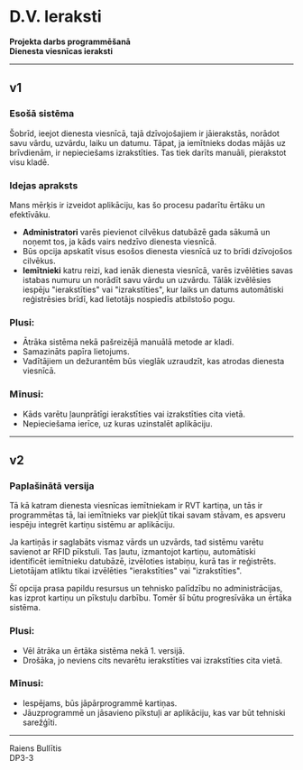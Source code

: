 # D.V. Ieraksti
**Projekta darbs programmēšanā**  
**Dienesta viesnīcas ieraksti**

---

## v1

### Esošā sistēma

Šobrīd, ieejot dienesta viesnīcā, tajā dzīvojošajiem ir jāierakstās, norādot savu vārdu, uzvārdu, laiku un datumu. Tāpat, ja iemītnieks dodas mājās uz brīvdienām, ir nepieciešams izrakstīties. Tas tiek darīts manuāli, pierakstot visu kladē.

### Idejas apraksts

Mans mērķis ir izveidot aplikāciju, kas šo procesu padarītu ērtāku un efektīvāku.

- **Administratori** varēs pievienot cilvēkus datubāzē gada sākumā un noņemt tos, ja kāds vairs nedzīvo dienesta viesnīcā.
- Būs opcija apskatīt visus esošos dienesta viesnīcā uz to brīdi dzīvojošos cilvēkus.
- **Iemītnieki** katru reizi, kad ienāk dienesta viesnīcā, varēs izvēlēties savas istabas numuru un norādīt savu vārdu un uzvārdu. Tālāk izvēlēsies iespēju "ierakstīties" vai "izrakstīties", kur laiks un datums automātiski reģistrēsies brīdī, kad lietotājs nospiedīs atbilstošo pogu.

### Plusi:

- Ātrāka sistēma nekā pašreizējā manuālā metode ar kladi.
- Samazināts papīra lietojums.
- Vadītājiem un dežurantēm būs vieglāk uzraudzīt, kas atrodas dienesta viesnīcā.

### Mīnusi:

- Kāds varētu ļaunprātīgi ierakstīties vai izrakstīties cita vietā.
- Nepieciešama ierīce, uz kuras uzinstalēt aplikāciju.

---

## v2

### Paplašinātā versija

Tā kā katram dienesta viesnīcas iemītniekam ir RVT kartiņa, un tās ir programmētas tā, lai iemītnieks var piekļūt tikai savam stāvam, es apsveru iespēju integrēt kartiņu sistēmu ar aplikāciju.

Ja kartiņās ir saglabāts vismaz vārds un uzvārds, tad sistēmu varētu savienot ar RFID pīkstuli. Tas ļautu, izmantojot kartiņu, automātiski identificēt iemītnieku datubāzē, izvēloties istabiņu, kurā tas ir reģistrēts. Lietotājam atliktu tikai izvēlēties "ierakstīties" vai "izrakstīties".

Šī opcija prasa papildu resursus un tehnisko palīdzību no administrācijas, kas izprot kartiņu un pīkstuļu darbību. Tomēr šī būtu progresīvāka un ērtāka sistēma.

### Plusi:

- Vēl ātrāka un ērtāka sistēma nekā 1. versijā.
- Drošāka, jo neviens cits nevarētu ierakstīties vai izrakstīties cita vietā.

### Mīnusi:

- Iespējams, būs jāpārprogrammē kartiņas.
- Jāuzprogrammē un jāsavieno pīkstuļi ar aplikāciju, kas var būt tehniski sarežģīti.

---

Raiens Bullītis  
DP3-3
